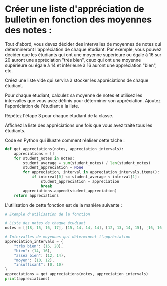 # Créer une liste d'appréciation de bulletin en fonction des moyennes des notes :
Tout d'abord, vous devez décider des intervalles de moyennes de notes qui détermineront l'appréciation de chaque étudiant. Par exemple, vous pouvez décider que les étudiants qui ont une moyenne supérieure ou égale à 16 sur 20 auront une appréciation "très bien", ceux qui ont une moyenne supérieure ou égale à 14 et inférieure à 16 auront une appréciation "bien", etc.

Créez une liste vide qui servira à stocker les appréciations de chaque étudiant.

Pour chaque étudiant, calculez sa moyenne de notes et utilisez les intervalles que vous avez définis pour déterminer son appréciation. Ajoutez l'appréciation de l'étudiant à la liste.

Répétez l'étape 3 pour chaque étudiant de la classe.

Affichez la liste des appréciations une fois que vous avez traité tous les étudiants.

Code en Python qui illustre comment réaliser cette tâche :

```python
def get_appreciations(notes, appreciation_intervals):
    appreciations = []
    for student_notes in notes:
        student_average = sum(student_notes) / len(student_notes)
        student_appreciation = None
        for appreciation, interval in appreciation_intervals.items():
            if interval[0] <= student_average < interval[1]:
                student_appreciation = appreciation
                break
        appreciations.append(student_appreciation)
    return appreciations
```
L'utilisation de cette fonction est de la manière suivante :

```python
# Exemple d'utilisation de la fonction

# Liste des notes de chaque étudiant
notes = [[18, 15, 16, 17], [15, 14, 14, 14], [12, 13, 14, 15], [16, 16, 17, 18]]

# Intervalles de moyennes qui déterminent l'appréciation
appreciation_intervals = {
    "très bien": (16, 20),
    "bien": (14, 16),
    "assez bien": (12, 14),
    "moyen": (10, 12),
    "insuffisant": (0, 10)
}
appreciations = get_appreciations(notes, appreciation_intervals)
print(appreciations)
```
